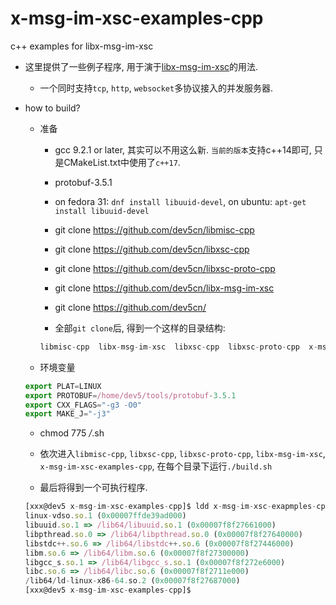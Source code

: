 # x-msg-im-xsc-examples-cpp
c++ examples for libx-msg-im-xsc


* 这里提供了一些例子程序, 用于演于[libx-msg-im-xsc](https://github.com/dev5cn/libx-msg-im-xsc)的用法. 

    * 一个同时支持`tcp`, `http`, `websocket`多协议接入的并发服务器.



* how to build?

    * 准备

        * gcc 9.2.1 or later, 其实可以不用这么新. `当前的版本`支持c++14即可, 只是CMakeList.txt中使用了`c++17`.

        * protobuf-3.5.1

        * on fedora 31: `dnf install libuuid-devel`, on ubuntu:  `apt-get install libuuid-devel`

        * git clone https://github.com/dev5cn/libmisc-cpp

        * git clone https://github.com/dev5cn/libxsc-cpp
            
        * git clone https://github.com/dev5cn/libxsc-proto-cpp

        * git clone https://github.com/dev5cn/libx-msg-im-xsc

        * git clone https://github.com/dev5cn/

        * 全部`git clone`后, 得到一个这样的目录结构:

        ```js
        libmisc-cpp  libx-msg-im-xsc  libxsc-cpp  libxsc-proto-cpp  x-msg-im-xsc-examples-cpp
        ```

     * 环境变量

    ```js
    export PLAT=LINUX
    export PROTOBUF=/home/dev5/tools/protobuf-3.5.1
    export CXX_FLAGS="-g3 -O0"
    export MAKE_J="-j3"
    ```

    * chmod 775 */*.sh

    * 依次进入`libmisc-cpp`, `libxsc-cpp`, `libxsc-proto-cpp`, `libx-msg-im-xsc`, `x-msg-im-xsc-examples-cpp`, 在每个目录下运行`./build.sh`

    * 最后将得到一个可执行程序.
    ```js
    [xxx@dev5 x-msg-im-xsc-examples-cpp]$ ldd x-msg-im-xsc-exapmples-cpp 
	linux-vdso.so.1 (0x00007ffde39ad000)
	libuuid.so.1 => /lib64/libuuid.so.1 (0x00007f8f27661000)
	libpthread.so.0 => /lib64/libpthread.so.0 (0x00007f8f27640000)
	libstdc++.so.6 => /lib64/libstdc++.so.6 (0x00007f8f27446000)
	libm.so.6 => /lib64/libm.so.6 (0x00007f8f27300000)
	libgcc_s.so.1 => /lib64/libgcc_s.so.1 (0x00007f8f272e6000)
	libc.so.6 => /lib64/libc.so.6 (0x00007f8f2711e000)
	/lib64/ld-linux-x86-64.so.2 (0x00007f8f27687000)
    [xxx@dev5 x-msg-im-xsc-examples-cpp]$
    ```